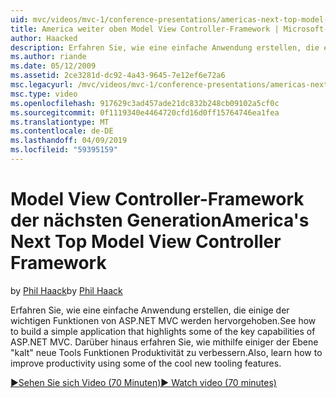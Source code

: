 ```yaml
---
uid: mvc/videos/mvc-1/conference-presentations/americas-next-top-model-view-controller-framework
title: America weiter oben Model View Controller-Framework | Microsoft-Dokumentation
author: Haacked
description: Erfahren Sie, wie eine einfache Anwendung erstellen, die einige der wichtigen Funktionen von ASP.NET MVC werden hervorgehoben. Darüber hinaus erfahren Sie, wie zur Verbesserung der Produktivität mithilfe einiger der...
ms.author: riande
ms.date: 05/12/2009
ms.assetid: 2ce3281d-dc92-4a43-9645-7e12ef6e72a6
msc.legacyurl: /mvc/videos/mvc-1/conference-presentations/americas-next-top-model-view-controller-framework
msc.type: video
ms.openlocfilehash: 917629c3ad457ade21dc832b248cb09102a5cf0c
ms.sourcegitcommit: 0f1119340e4464720cfd16d0ff15764746ea1fea
ms.translationtype: MT
ms.contentlocale: de-DE
ms.lasthandoff: 04/09/2019
ms.locfileid: "59395159"
---
```

# <a name="americas-next-top-model-view-controller-framework"></a><span data-ttu-id="af030-104">Model View Controller-Framework der nächsten Generation</span><span class="sxs-lookup"><span data-stu-id="af030-104">America's Next Top Model View Controller Framework</span></span>

<span data-ttu-id="af030-105">by [Phil Haack](https://github.com/Haacked)</span><span class="sxs-lookup"><span data-stu-id="af030-105">by [Phil Haack](https://github.com/Haacked)</span></span>

<span data-ttu-id="af030-106">Erfahren Sie, wie eine einfache Anwendung erstellen, die einige der wichtigen Funktionen von ASP.NET MVC werden hervorgehoben.</span><span class="sxs-lookup"><span data-stu-id="af030-106">See how to build a simple application that highlights some of the key capabilities of ASP.NET MVC.</span></span> <span data-ttu-id="af030-107">Darüber hinaus erfahren Sie, wie mithilfe einiger der Ebene "kalt" neue Tools Funktionen Produktivität zu verbessern.</span><span class="sxs-lookup"><span data-stu-id="af030-107">Also, learn how to improve productivity using some of the cool new tooling features.</span></span>

[<span data-ttu-id="af030-108">&#9654;Sehen Sie sich Video (70 Minuten)</span><span class="sxs-lookup"><span data-stu-id="af030-108">&#9654; Watch video (70 minutes)</span></span>](https://channel9.msdn.com/Blogs/ASP-NET-Site-Videos/americas-next-top-model-view-controller-framework)
